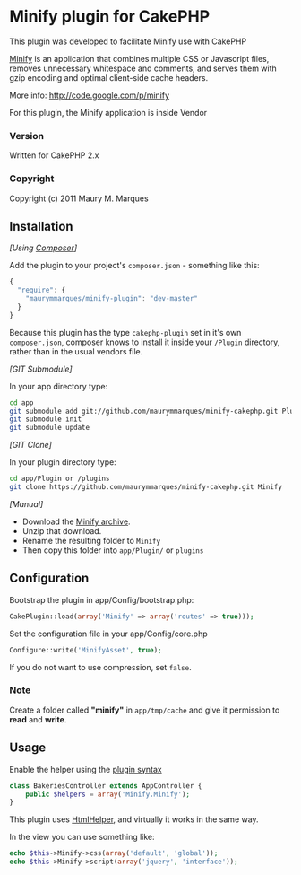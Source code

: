 # Minify plugin for CakePHP

This plugin was developed to facilitate Minify use with CakePHP

[Minify](https://github.com/mrclay/minify) is an application that combines multiple CSS or Javascript files, removes unnecessary whitespace and comments, and serves them with gzip encoding and optimal client-side cache headers. 

More info: http://code.google.com/p/minify

For this plugin, the Minify application is inside Vendor

### Version

Written for CakePHP 2.x

### Copyright

Copyright (c) 2011 Maury M. Marques

## Installation

_[Using [Composer](http://getcomposer.org/)]_

Add the plugin to your project's `composer.json` - something like this:

```javascript
{
  "require": {
    "maurymmarques/minify-plugin": "dev-master"
  }
}
```
Because this plugin has the type `cakephp-plugin` set in it's own `composer.json`, composer knows to install it inside your `/Plugin` directory, rather than in the usual vendors file.

_[GIT Submodule]_

In your app directory type:

```bash
cd app
git submodule add git://github.com/maurymmarques/minify-cakephp.git Plugin/Minify
git submodule init
git submodule update
```

_[GIT Clone]_

In your plugin directory type:

```bash
cd app/Plugin or /plugins
git clone https://github.com/maurymmarques/minify-cakephp.git Minify
```

_[Manual]_

* Download the [Minify archive](https://github.com/maurymmarques/minify-cakephp/archive/master.zip).
* Unzip that download.
* Rename the resulting folder to `Minify`
* Then copy this folder into `app/Plugin/` or `plugins`

## Configuration

Bootstrap the plugin in app/Config/bootstrap.php:

```php
CakePlugin::load(array('Minify' => array('routes' => true)));
```

Set the configuration file in your app/Config/core.php

```php
Configure::write('MinifyAsset', true);
```

If you do not want to use compression, set `false`.

### Note

Create a folder called **"minify"** in `app/tmp/cache` and give it permission to **read** and **write**.

## Usage

Enable the helper using the [plugin syntax](http://book.cakephp.org/2.0/en/appendices/glossary.html#term-plugin-syntax)

```php
class BakeriesController extends AppController {
    public $helpers = array('Minify.Minify');
}
```

This plugin uses [HtmlHelper](http://book.cakephp.org/2.0/en/core-libraries/helpers/html.html), and virtually it works in the same way.

In the view you can use something like:

```php
echo $this->Minify->css(array('default', 'global'));
echo $this->Minify->script(array('jquery', 'interface'));
```
